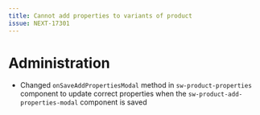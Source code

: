 ```yaml
---
title: Cannot add properties to variants of product
issue: NEXT-17301
---
```

# Administration
* Changed `onSaveAddPropertiesModal` method in `sw-product-properties` component to update correct properties when the `sw-product-add-properties-modal` component is saved
